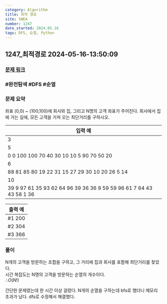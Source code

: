 ```yaml
---
category: Algorithm
title: 최적 경로
site: SWEA
number: 1247
date_started: 2024.05.16
tags: DFS, 순열, Python
---
```

## 1247_최적경로 2024-05-16-13:50:09
### [문제 링크](https://swexpertacademy.com/main/code/problem/problemDetail.do?contestProbId=AV15OZ4qAPICFAYD)

### #완전탐색 #DFS #순열

### 문제 요약
좌표 (0,0) ~ (100,100)에 회사와 집, 그리고 N명의 고객 좌표가 주어진다. 회사에서 집에 가는 길에, 모든 고객을 거쳐 오는 최단거리를 구하시오.
    

| 입력 예 |
| --- |  
|3|
|5|
|0 0 100 100 70 40 30 10 10 5 90 70 50 20|
|6|
|88 81 85 80 19 22 31 15 27 29 30 10 20 26 5 14|
|10|
|39 9 97 61 35 93 62 64 96 39 36 36 9 59 59 96 61 7 64 43 43 58 1 36 |

| 출력 예 |
| --- |
|#1 200|
|#2 304|
|#3 366|

### 풀이   

N개의 고객을 방문하는 조합을 구하고, 그 거리에 집과 회사를 포함해 최단거리를 찾았다.  
시간 복잡도는 N명의 고객을 방문하는 순열의 개수이다.  
$∴ O(N!)$

간단한 문제였는데 한 시간 이상 걸렸다. N개의 순열을 구하는데 bfs로 했더니 메모리 초과가 났다. dfs로 수정해서 해결했다.